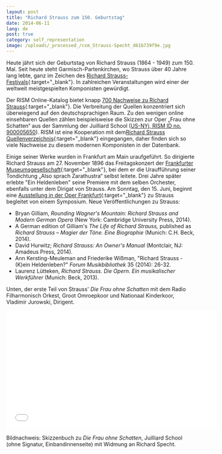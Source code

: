 ```yaml
---
layout: post
title: "Richard Strauss zum 150. Geburtstag"
date: 2014-06-11
lang: de
post: true
category: self_representation
image: /uploads/_processed_/csm_Strauss-Specht_d61b739f9e.jpg
---
```



Heute jährt sich der Geburtstag von Richard Strauss (1864 - 1949) zum 150. Mal. Seit heute steht Garmisch-Partenkirchen, wo Strauss über 40 Jahre lang lebte, ganz im Zeichen des [Richard Strauss-Festivals](http://www.richard-strauss-festival.de/rsi/index.php/de/){:target="_blank"}. In zahlreichen Veranstaltungen wird einer der weltweit meistgespielten Komponisten gewürdigt.

Der RISM Online-Katalog bietet knapp [700 Nachweise zu Richard Strauss](https://opac.rism.info/metaopac/search.do?methodToCall=submitButtonCall&methodToCallParameter=submitSearch&refine=false&submitButtonCall_submitSearch=Suchen&searchCategories%5B0%5D=-1&searchString%5B0%5D=&combinationOperator%5B1%5D=AND&searchCategories%5B1%5D=200&searchString%5B1%5D=&combinationOperator%5B2%5D=AND&searchCategories%5B2%5D=100&searchString%5B2%5D=strauss%2C+richard&combinationOperator%5B3%5D=AND&searchCategories%5B3%5D=6015&searchString%5B3%5D=&searchRestrictionValue1%5B0%5D=&searchRestrictionID%5B0%5D=14&searchRestrictionValue1%5B1%5D=&searchRestrictionID%5B1%5D=13){:target="_blank"}. Die Verbreitung der Quellen konzentriert sich überwiegend auf den deutschsprachigen Raum. Zu den wenigen online einsehbaren Quellen zählen beispielsweise die Skizzen zur Oper „Frau ohne Schatten“ aus der Sammlung der Juilliard School ([US-NYj, RISM ID no. 900005650](https://opac.rism.info/search?id=900005650&db=251&View=rism "external-link-new-window")). RISM ist eine Kooperation mit dem[Richard Strauss Quellenverzeichnis](http://www.richard-strauss-institut.de/rsqv.php3){:target="_blank"} eingegangen, daher finden sich so viele Nachweise zu diesem modernen Komponisten in der Datenbank.

Einige seiner Werke wurden in Frankfurt am Main uraufgeführt. So dirigierte Richard Strauss am 27. November 1896 das Freitagskonzert der [Frankfurter Museumsgesellschaft](http://www.museumskonzerte.de/service/programmarchiv.html){:target="_blank"}, bei dem er die Uraufführung seiner Tondichtung „Also sprach Zarathustra“ selbst leitete. Drei Jahre später erlebte "Ein Heldenleben" seine Premiere mit dem selben Orchester, ebenfalls unter dem Dirigat von Strauss. Am Sonntag, den 15. Juni, beginnt eine [Ausstellung in der Oper Frankfurt](http://www.oper-frankfurt.de/de/page378.cfm?stueck=623&stueckdatum=2719){:target="_blank"} zu Strauss begleitet von einem Symposium. Neue Veröffentlichungen zu Strauss:

- Bryan Gilliam, _Rounding Wagner's Mountain: Richard Strauss and Modern German Opera_ (New York: Cambridge University Press, 2014).
- A German edition of Gilliam's _The Life of Richard Strauss,_ published as _Richard Strauss – Magier der Töne. Eine Biographie_ (Munich: C.H. Beck, 2014).
- David Hurwitz; _Richard Strauss: An Owner's Manual_ (Montclair, NJ: Amadeus Press, 2014).
- Ann Kersting-Meuleman and Friederike Wißman, "Richard Strauss - (K)ein Heldenleben?" _Forum Musikbibliothek_ 35 (2014): 26-32.
- Laurenz Lütteken, _Richard Strauss. Die Opern. Ein musikalischer Werkführer_ (Munich: Beck, 2013).

Unten, der erste Teil von Strauss' _Die Frau ohne Schatten_ mit dem Radio Filharmonisch Orkest, Groot Omroepkoor und Nationaal Kinderkoor, Vladimir Jurowski, Dirigent.





<iframe width="560" height="315" src="//www.youtube.com/embed/675hQxETKC8" frameborder="0" allowfullscreen></iframe>



Bildnachweis: Skizzenbuch zu _Die Frau ohne Schatten_, Juilliard School (ohne Signatur, Einbandinnenseite) mit Widmung an Richard Specht.